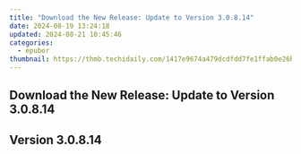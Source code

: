 ```yaml
---
title: "Download the New Release: Update to Version 3.0.8.14"
date: 2024-08-19 13:24:18
updated: 2024-08-21 10:45:46
categories:
  - epubor
thumbnail: https://thmb.techidaily.com/1417e9674a479dcdfdd7fe1ffab0e26b723730f6b6eee67595d026f30ea77ba0.jpg
---
```


## Download the New Release: Update to Version 3.0.8.14

## Version 3.0.8.14



<ins class="adsbygoogle"
     style="display:block"
     data-ad-format="autorelaxed"
     data-ad-client="ca-pub-7571918770474297"
     data-ad-slot="1223367746"></ins>



<ins class="adsbygoogle"
     style="display:block"
     data-ad-client="ca-pub-7571918770474297"
     data-ad-slot="8358498916"
     data-ad-format="auto"
     data-full-width-responsive="true"></ins>
